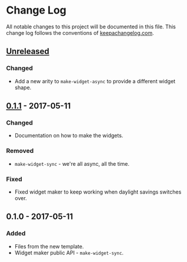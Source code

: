 # Change Log
All notable changes to this project will be documented in this file. This change log follows the conventions of [keepachangelog.com](http://keepachangelog.com/).

## [Unreleased]
### Changed
- Add a new arity to `make-widget-async` to provide a different widget shape.

## [0.1.1] - 2017-05-11
### Changed
- Documentation on how to make the widgets.

### Removed
- `make-widget-sync` - we're all async, all the time.

### Fixed
- Fixed widget maker to keep working when daylight savings switches over.

## 0.1.0 - 2017-05-11
### Added
- Files from the new template.
- Widget maker public API - `make-widget-sync`.

[Unreleased]: https://github.com/your-name/neural-nets-for-the-brave-and-true/compare/0.1.1...HEAD
[0.1.1]: https://github.com/your-name/neural-nets-for-the-brave-and-true/compare/0.1.0...0.1.1
